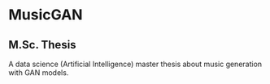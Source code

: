 # MusicGAN 
## M.Sc. Thesis
A data science (Artificial Intelligence) master thesis about music generation with GAN models. 
